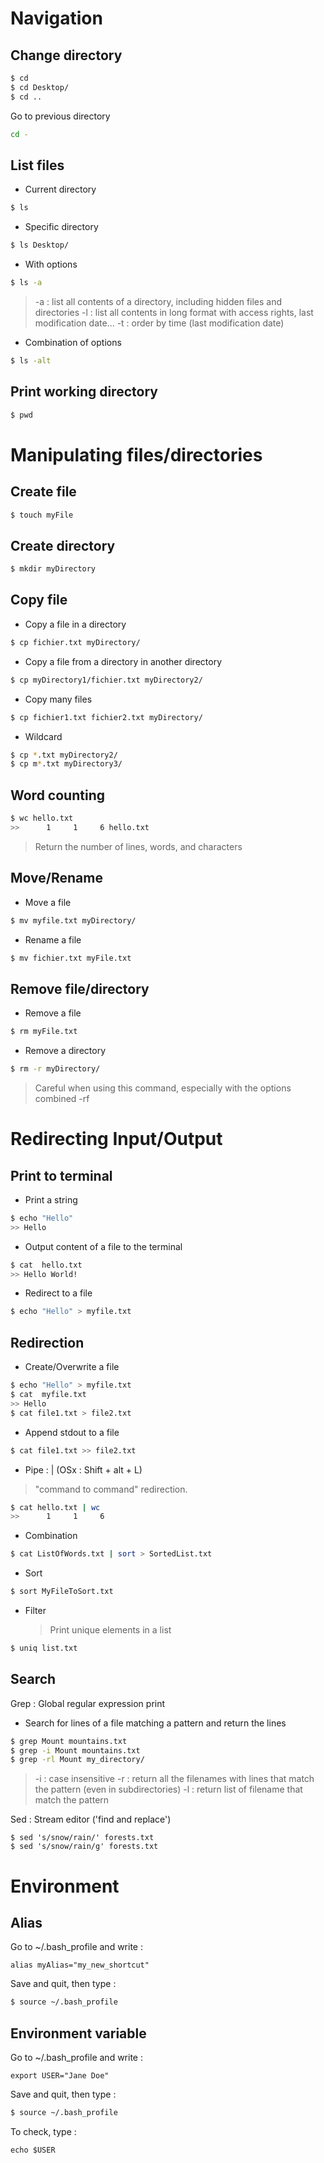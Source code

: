 # Navigation
## Change directory
```bash
$ cd 
$ cd Desktop/
$ cd ..
```
Go to previous directory
```bash
cd -
```
## List files 
- Current directory
```bash 
$ ls
```
- Specific directory 
```bash 
$ ls Desktop/
```
- With options
```bash
$ ls -a
```
> -a : list all contents of a directory, including hidden files and directories
> -l : list all contents in long format with access rights, last modification date...
> -t : order by time (last modification date)

- Combination of options 
```bash
$ ls -alt
```
## Print working directory
```bash
$ pwd
```

# Manipulating files/directories
## Create file
```bash
$ touch myFile
```
## Create directory
```bash
$ mkdir myDirectory
```
## Copy file
- Copy a file in a directory
```bash
$ cp fichier.txt myDirectory/
```
- Copy a file from a directory in another directory
```bash
$ cp myDirectory1/fichier.txt myDirectory2/
```
- Copy many files 
```bash
$ cp fichier1.txt fichier2.txt myDirectory/
```
- Wildcard
```bash
$ cp *.txt myDirectory2/
$ cp m*.txt myDirectory3/
```
## Word counting
```bash
$ wc hello.txt
>>      1     1     6 hello.txt
```
> Return the number of lines, words, and characters
## Move/Rename
- Move a file 
```bash
$ mv myfile.txt myDirectory/
```
- Rename a file
```bash
$ mv fichier.txt myFile.txt
```

## Remove file/directory
- Remove a file 
```bash
$ rm myFile.txt
```
- Remove a directory 
```bash
$ rm -r myDirectory/
```  
> Careful when using this command, especially with the options combined -rf

# Redirecting Input/Output

## Print to terminal
- Print a string
```bash
$ echo "Hello"
>> Hello
``` 
- Output content of a file to the terminal 
```bash
$ cat  hello.txt
>> Hello World!
``` 
- Redirect to a file 
```bash
$ echo "Hello" > myfile.txt
``` 
## Redirection
- Create/Overwrite a file
```bash
$ echo "Hello" > myfile.txt
$ cat  myfile.txt
>> Hello
$ cat file1.txt > file2.txt
``` 

- Append stdout to a file
```bash
$ cat file1.txt >> file2.txt
```  

- Pipe : | (OSx : Shift + alt + L)
> "command to command" redirection.
```bash
$ cat hello.txt | wc
>>      1     1     6 
```
- Combination
```bash
$ cat ListOfWords.txt | sort > SortedList.txt
```
- Sort
```bash
$ sort MyFileToSort.txt
```
- Filter
	>Print unique elements in a list 
```bash
$ uniq list.txt
```
## Search
Grep : Global regular expression print
- Search for lines of a file matching a pattern and return the lines
```bash
$ grep Mount mountains.txt
$ grep -i Mount mountains.txt
$ grep -rl Mount my_directory/
```
> -i : case insensitive 
> -r : return all the filenames with lines that match the pattern (even in subdirectories)
> -l : return list of filename that match the pattern

Sed : Stream editor ('find and replace')
```
$ sed 's/snow/rain/' forests.txt
$ sed 's/snow/rain/g' forests.txt
```
# Environment
## Alias
Go to ~/.bash_profile and write : 
```
alias myAlias="my_new_shortcut"
```
Save and quit, then type : 
```bash
$ source ~/.bash_profile
```
## Environment variable
Go to ~/.bash_profile and write : 
```
export USER="Jane Doe"
```
Save and quit, then type : 
```bash
$ source ~/.bash_profile
```
To check, type : 
```
echo $USER
```

<!--stackedit_data:
eyJoaXN0b3J5IjpbMTcwMDI0NjA5NCwtMjA1MjEzNTE3OSwxOT
QxODczODg1LC0xNzAzMTM4MjcyLDEyMjUwNDI3MTAsLTEwNzM1
NTUzMjMsLTExMjE3MjQyMDIsLTY1MzMxNTA5NiwxNzc5NDQ1NT
A1LDIxMjAyODUxMjAsLTE2MTI0ODkyNjIsMTU1NTM0ODAzOCw3
MDQ3NDUyODEsMjE0MDY5MDgxOCwtMTY3NTIxODU2MiwxMDM4NT
k2MTcsLTk4MjgxNzA1MiwtMTMxMjc2NjM4NCwxOTU2NjMzOTY3
LDU5OTk3NDgxOF19
-->